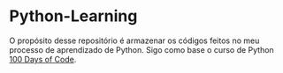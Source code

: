 # Python-Learning
O propósito desse repositório é armazenar os códigos feitos no meu processo de aprendizado de Python.
Sigo como base o curso de Python [100 Days of Code](https://www.udemy.com/course/100-days-of-code).
